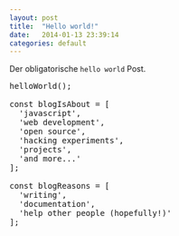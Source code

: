 ```yaml
---
layout: post
title:  "Hello world!"
date:   2014-01-13 23:39:14
categories: default
---
```


Der obligatorische `hello world` Post.

<pre id="hello-world">
helloWorld();

const blogIsAbout = [
  'javascript',
  'web development',
  'open source',
  'hacking experiments',
  'projects',
  'and more...'
];

const blogReasons = [
  'writing',
  'documentation',
  'help other people (hopefully!)'
];
</pre>


